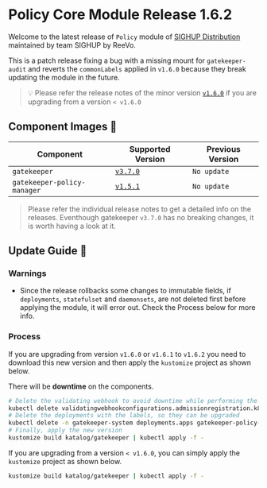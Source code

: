 # Policy Core Module Release 1.6.2

Welcome to the latest release of `Policy` module of [SIGHUP
Distribution](https://github.com/sighupio/distribution) maintained by team
SIGHUP by ReeVo.

This is a patch release fixing a bug with a missing mount for `gatekeeper-audit` and reverts the `commonLabels` applied in `v1.6.0` because they break updating the module in the future.

> 💡 Please refer the release notes of the minor version
> [`v1.6.0`](https://github.com/sighupio/module-policy/releases/tag/v1.6.0)
> if you are upgrading from a version `< v1.6.0`

## Component Images 🚢

| Component                   | Supported Version                                                                     | Previous Version |
|-----------------------------|---------------------------------------------------------------------------------------|------------------|
| `gatekeeper`                | [`v3.7.0`](https://github.com/open-policy-agent/gatekeeper/releases/tag/v3.7.0)       | `No update`      |
| `gatekeeper-policy-manager` | [`v1.5.1`](https://github.com/sighupio/gatekeeper-policy-manager/releases/tag/v0.5.1) | `No update`      |

> Please refer the individual release notes to get a detailed info on the
> releases. Eventhough gatekeeper `v3.7.0` has no breaking changes, it is worth having a look at it.

## Update Guide 🦮

### Warnings

- Since the release rollbacks some changes to immutable fields, if `deployments`, `statefulset` and `daemonsets`, are not deleted first before applying the module, it will error out. Check the Process below for more info.

### Process

If you are upgrading from version `v1.6.0` or `v1.6.1` to `v1.6.2` you need to download this new version and then apply the `kustomize` project as shown below.

There will be **downtime** on the components.

```bash
# Delete the validating webhook to avoid downtime while performing the upgrade
kubectl delete validatingwebhookconfigurations.admissionregistration.k8s.io gatekeeper-validating-webhook-configuration
# Delete the deployments with the labels, so they can be upgraded
kubectl delete -n gatekeeper-system deployments.apps gatekeeper-policy-manager gatekeeper-audit gatekeeper-controller-manager
# Finally, apply the new version
kustomize build katalog/gatekeeper | kubectl apply -f -

 ```

If you are upgrading from a version `< v1.6.0`, you can simply apply the `kustomize` project as shown below.

```bash
kustomize build katalog/gatekeeper | kubectl apply -f -
```
